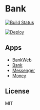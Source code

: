 # Bank

[![Build Status](https://travis-ci.org/wojtekmach/acme_bank.svg?branch=master)](https://travis-ci.org/wojtekmach/acme_bank)


[![Deploy](https://www.herokucdn.com/deploy/button.svg)](https://heroku.com/deploy)

## Apps

- [BankWeb](apps/bank_web)
- [Bank](apps/bank)
- [Messenger](apps/messenger)
- [Money](apps/money)

## License

MIT
